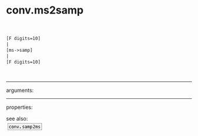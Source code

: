 # conv.ms2samp

```


[F digits=10]
|
[ms->samp]
|
[F digits=10]

            
```
---
arguments:


---
properties:


see also:<br>
![conv.samp2ms](img/object_conv.samp2ms.png)
